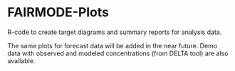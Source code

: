 # FAIRMODE-Plots
R-code to create target diagrams and summary reports for analysis data.

The same plots for forecast data will be added in the near future. Demo data with observed and modeled concentrations (from DELTA tool) are also available. 

